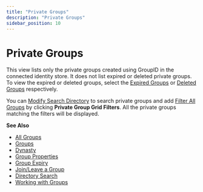 ```yaml
---
title: "Private Groups"
description: "Private Groups"
sidebar_position: 10
---
```


# Private Groups

This view lists only the private groups created using GroupID in the connected identity store. It
does not list expired or deleted private groups. To view the expired or deleted groups, select the
[Expired Groups](/docs/directorymanager/11.0/portal/group/allgroups/allexpiredgroups.md) or
[Deleted Groups](/docs/directorymanager/11.0/portal/group/recyclebin/overview.md)
respectively.

You can
[Modify Search Directory](/docs/directorymanager/11.0/portal/group/allgroups/allgroups.md#modify-search-directory)
to search private groups and add
[Filter All Groups](/docs/directorymanager/11.0/portal/group/allgroups/allgroups.md#filter-all-groups)
by clicking **Private Group Grid Filters**. All the private groups matching the filters will be
displayed.

**See Also**

- [All Groups](/docs/directorymanager/11.0/portal/group/allgroups/allgroups.md)
- [Groups](/docs/directorymanager/11.0/portal/group/create/overview.md)
- [Dynasty](/docs/directorymanager/11.0/portal/group/dynasty/overview.md)
- [Group Properties](/docs/directorymanager/11.0/portal/group/properties/overview.md)
- [Group Expiry](/docs/directorymanager/11.0/portal/group/workingwithgroups/groupexpiry.md)
- [Join/Leave a Group](/docs/directorymanager/11.0/portal/group/workingwithgroups/groupjoinleave.md)
- [Directory Search](/docs/directorymanager/11.0/portal/generalfeatures/search.md)
- [Working with Groups](/docs/directorymanager/11.0/portal/group/workingwithgroups/workingwithgroups.md)
